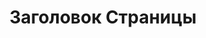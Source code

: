 ---
# Feel free to add content and custom Front Matter to this file.
# To modify the layout, see https://jekyllrb.com/docs/themes/#overriding-theme-defaults

layout: home
menu: Главная
title: Заголовок Страницы
description: Описание страницы
exclude: true
---
